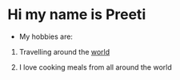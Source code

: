 # Hi my name is Preeti

- My hobbies are:

1. Travelling around the [world](https://www.worldphoto.org/es)

2. I love cooking meals from all around the world
